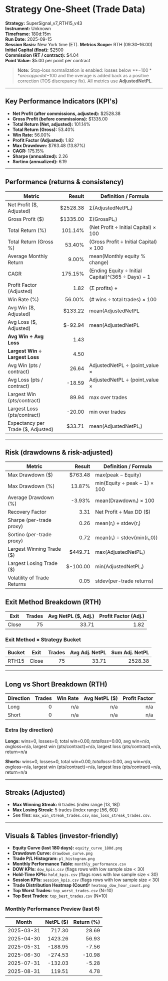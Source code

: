 
# Strategy One-Sheet (Trade Data)

**Strategy:** SuperSignal_v7_RTH15_v43  
**Instrument:** Unknown  
**Timeframe:** 180d:15m  
**Run Date:** 2025-09-15  
**Session Basis:** New York time (ET). **Metrics Scope:** RTH (09:30–16:00)  
**Initial Capital (float):** $2500  
**Commission (RT / contract):** $4.04  
**Point Value:** $5.00 per point per contract

> **Note:** Stop-loss normalization is enabled: losses below **−$100** are capped at −$100 and the overage is added back as a positive correction (TOS discrepancy fix). All metrics use **AdjustedNetPL**.

---

## Key Performance Indicators (KPI's)
- **Net Profit (after commissions, adjusted):** $2528.38
- **Gross Profit (before commissions):** $1335.00
- **Total Return (Net, adjusted):** 101.14%
- **Total Return (Gross):** 53.40%
- **Win Rate:** 56.00%
- **Profit Factor (Adjusted):** 1.82
- **Max Drawdown:** $763.48 (13.87%)
- **CAGR:** 175.15%
- **Sharpe (annualized):** 2.26
- **Sortino (annualized):** 6.19

---

## Performance (returns & consistency)
| Metric | Result | Definition / Formula |
|---|---:|---|
| Net Profit ($, Adjusted) | $2528.38 | Σ(AdjustedNetPLᵢ) |
| Gross Profit ($) | $1335.00 | Σ(GrossPLᵢ) |
| Total Return (%) | 101.14% | (Net Profit ÷ Initial Capital) × 100 |
| Total Return (Gross %) | 53.40% | (Gross Profit ÷ Initial Capital) × 100 |
| Average Monthly Return | 9.00% | mean(Monthly equity % change) |
| CAGR | 175.15% | (Ending Equity ÷ Initial Capital)^(365 ÷ Days) − 1 |
| Profit Factor (Adjusted) | 1.82 | (Σ profits) ÷ |Σ losses| |
| Win Rate (%) | 56.00% | (# wins ÷ total trades) × 100 |
| Avg Win ($, Adjusted) | $133.22 | mean(AdjustedNetPL | >0) |
| Avg Loss ($, Adjusted) | $-92.94 | mean(AdjustedNetPL | <0) |
| **Avg Win ÷ Avg Loss** | 1.43 | |Avg Win| ÷ |Avg Loss| |
| **Largest Win ÷ Largest Loss** | 4.50 | |Largest Win| ÷ |Largest Loss| |
| Avg Win (pts / contract) | 26.64 | AdjustedNetPL ÷ (point_value × |Qty|) |
| Avg Loss (pts / contract) | -18.59 | AdjustedNetPL ÷ (point_value × |Qty|) |
| Largest Win (pts/contract) | 89.94 | max over trades |
| Largest Loss (pts/contract) | -20.00 | min over trades |
| Expectancy per Trade ($, Adjusted) | $33.71 | mean(AdjustedNetPLᵢ) |

---

## Risk (drawdowns & risk-adjusted)
| Metric | Result | Definition / Formula |
|---|---:|---|
| Max Drawdown ($) | $763.48 | max(peak − Equity) |
| Max Drawdown (%) | 13.87% | min(Equity ÷ peak − 1) × 100 |
| Average Drawdown (%) | -3.93% | mean(Drawdownₜ) × 100 |
| Recovery Factor | 3.31 | Net Profit ÷ Max DD ($) |
| Sharpe (per-trade proxy) | 0.26 | mean(rᵢ) ÷ stdev(rᵢ) |
| Sortino (per-trade proxy) | 0.72 | mean(rᵢ) ÷ stdev(min(rᵢ,0)) |
| Largest Winning Trade ($) | $449.71 | max(AdjustedNetPLᵢ) |
| Largest Losing Trade ($) | $-100.00 | min(AdjustedNetPLᵢ) |
| Volatility of Trade Returns | 0.05 | stdev(per-trade returns) |

## Exit Method Breakdown (RTH)
| Exit | Trades | Avg NetPL ($, Adj.) | Profit Factor (Adj.) |
|---|---:|---:|---:|
| Close | 75 | 33.71 | 1.82 |

### Exit Method × Strategy Bucket
| Bucket | Exit | Trades | Avg Adj. NetPL | Sum Adj. NetPL |
|---|---|---:|---:|---:|
| RTH15 | Close | 75 | 33.71 | 2528.38 |

---

## Long vs Short Breakdown (RTH)
| Direction | Trades | Win Rate | Avg NetPL ($) | Profit Factor |
|---|---:|---:|---:|---:|
| Long | 0 | n/a | n/a | n/a |
| Short | 0 | n/a | n/a | n/a |

### Extra (by direction)
**Longs:** wins=0, losses=0, total win=$0.00, total loss=$0.00, avg win=$n/a, avg loss=$n/a, largest win (pts/contract)=n/a, largest loss (pts/contract)=n/a, return=n/a

**Shorts:** wins=0, losses=0, total win=$0.00, total loss=$0.00, avg win=$n/a, avg loss=$n/a, largest win (pts/contract)=n/a, largest loss (pts/contract)=n/a, return=n/a

---

## Streaks (Adjusted)
- **Max Winning Streak:** 6 trades (index range [13, 18])
- **Max Losing Streak:** 5 trades (index range [56, 60])
- See files: `max_win_streak_trades.csv`, `max_loss_streak_trades.csv`.

---

## Visuals & Tables (investor-friendly)
- **Equity Curve (last 180 days):** `equity_curve_180d.png`
- **Drawdown Curve:** `drawdown_curve.png`
- **Trade P/L Histogram:** `pl_histogram.png`
- **Monthly Performance Table:** `monthly_performance.csv`
- **DOW KPIs:** `dow_kpis.csv` (flags rows with low sample size < 30)
- **Hold-Time KPIs:** `hold_kpis.csv` (flags rows with low sample size < 30)
- **Session KPIs:** `session_kpis.csv` (flags rows with low sample size < 30)
- **Trade Distribution Heatmap (Count):** `heatmap_dow_hour_count.png`
- **Top Worst Trades:** `top_worst_trades.csv` (N=10)
- **Top Best Trades:** `top_best_trades.csv` (N=10)

### Monthly Performance Preview (last 6)
| Month | NetPL ($) | Return (%) |
|---|---:|---:|
| 2025-03-31 | 717.30 | 28.69 |
| 2025-04-30 | 1423.26 | 56.93 |
| 2025-05-31 | -188.95 | -7.56 |
| 2025-06-30 | -274.53 | -10.98 |
| 2025-07-31 | -132.03 | -5.28 |
| 2025-08-31 | 119.51 | 4.78 |
